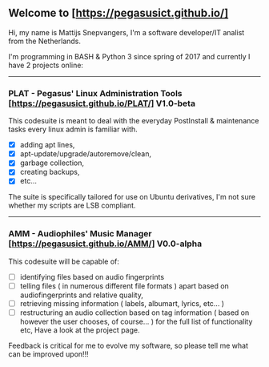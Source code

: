 ## Welcome to [https://pegasusict.github.io/]

Hi, my name is Mattijs Snepvangers, I'm a software developer/IT analist from the Netherlands.

I'm programming in BASH & Python 3 since spring of 2017 and currently I have 2 projects online:

---

### PLAT - Pegasus' Linux Administration Tools [https://pegasusict.github.io/PLAT/] V1.0-beta
This codesuite is meant to deal with the everyday PostInstall & maintenance tasks every linux admin is familiar with.

 - [x] adding apt lines,
 - [x] apt-update/upgrade/autoremove/clean,
 - [x] garbage collection,
 - [x] creating backups,
 - [x] etc...

The suite is specifically tailored for use on Ubuntu derivatives, I'm not sure whether my scripts are LSB compliant.

---

### AMM - Audiophiles' Music Manager [https://pegasusict.github.io/AMM/] V0.0-alpha
This codesuite will be capable of:
- [ ] identifying files based on audio fingerprints
- [ ] telling files ( in numerous different file formats ) apart based on audiofingerprints and relative quality,
- [ ] retrieving missing information ( labels, albumart, lyrics, etc... )
- [ ] restructuring an audio collection based on tag information ( based on however the user chooses, of course... )
for the full list of functionality etc, Have a look at the project page.

Feedback is critical for me to evolve my software, so please tell me what can be improved upon!!!
